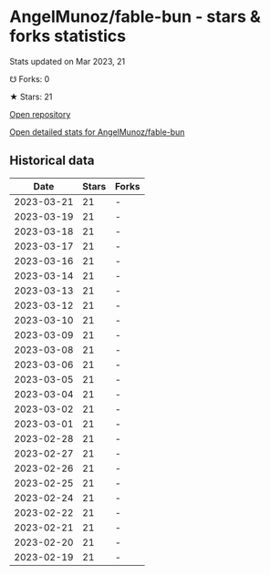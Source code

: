 # AngelMunoz/fable-bun - stars & forks statistics

Stats updated on Mar 2023, 21

☋ Forks: 0

★ Stars: 21

[Open repository](https://github.com/AngelMunoz/fable-bun)

[Open detailed stats for AngelMunoz/fable-bun](https://reviewgithub.com/rep/AngelMunoz/fable-bun)

## Historical data
| Date | Stars | Forks |
|------|-------|-------|
| 2023-03-21 | 21 | - | 
| 2023-03-19 | 21 | - | 
| 2023-03-18 | 21 | - | 
| 2023-03-17 | 21 | - | 
| 2023-03-16 | 21 | - | 
| 2023-03-14 | 21 | - | 
| 2023-03-13 | 21 | - | 
| 2023-03-12 | 21 | - | 
| 2023-03-10 | 21 | - | 
| 2023-03-09 | 21 | - | 
| 2023-03-08 | 21 | - | 
| 2023-03-06 | 21 | - | 
| 2023-03-05 | 21 | - | 
| 2023-03-04 | 21 | - | 
| 2023-03-02 | 21 | - | 
| 2023-03-01 | 21 | - | 
| 2023-02-28 | 21 | - | 
| 2023-02-27 | 21 | - | 
| 2023-02-26 | 21 | - | 
| 2023-02-25 | 21 | - | 
| 2023-02-24 | 21 | - | 
| 2023-02-22 | 21 | - | 
| 2023-02-21 | 21 | - | 
| 2023-02-20 | 21 | - | 
| 2023-02-19 | 21 | - | 

